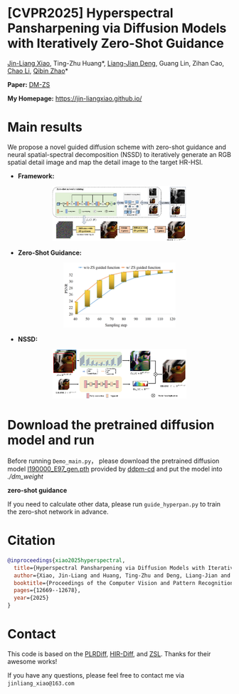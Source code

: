 # [CVPR2025] Hyperspectral Pansharpening via Diffusion Models with Iteratively Zero-Shot Guidance
[Jin-Liang Xiao](https://jin-liangxiao.github.io/), Ting-Zhu Huang*, [Liang-Jian Deng](https://liangjiandeng.github.io/), Guang Lin, Zihan Cao, [Chao Li](https://chaoliatriken.github.io/), [Qibin Zhao](https://qibinzhao.github.io/)*

**Paper:** [DM-ZS](https://openaccess.thecvf.com/content/CVPR2025/papers/Xiao_Hyperspectral_Pansharpening_via_Diffusion_Models_with_Iteratively_Zero-Shot_Guidance_CVPR_2025_paper.pdf)

**My Homepage:** https://jin-liangxiao.github.io/

# Main results
We propose a novel guided diffusion scheme with zero-shot guidance and neural spatial-spectral decomposition (NSSD) to iteratively generate an RGB spatial detail image and map the detail image to the target HR-HSI.
- **Framework:**

<div align="center">
<img src=https://github.com/Jin-liangXiao/Jin-liangXiao.github.io/blob/main/assets/img/cvpr_1.png width=60% alt="ipi1"> 
</div>

- **Zero-Shot Guidance:**

<div align="center">
<img src=https://github.com/Jin-liangXiao/Jin-liangXiao.github.io/blob/main/assets/img/cvpr_3.png width=50% alt="ipi2"> 
</div>

- **NSSD:**

<div align="center">
<img src=https://github.com/Jin-liangXiao/Jin-liangXiao.github.io/blob/main/assets/img/cvpr_2.png width=60% alt="ipi2"> 
</div>

# Download the pretrained diffusion model and run
Before running ``Demo_main.py``， please download the pretrained diffusion model [I190000_E97_gen.pth](https://www.dropbox.com/sh/z6k5ixlhkpwgzt5/AAApBOGEUhHa4qZon0MxUfmua?dl=0) provided by [ddpm-cd](https://github.com/wgcban/ddpm-cd) and put the model into *./dm_weight*

**zero-shot guidance**

If you need to calculate other data, please run ``guide_hyperpan.py`` to train the zero-shot network in advance.



# Citation
```bibtex
@inproceedings{xiao2025hyperspectral,
  title={Hyperspectral Pansharpening via Diffusion Models with Iteratively Zero-Shot Guidance},
  author={Xiao, Jin-Liang and Huang, Ting-Zhu and Deng, Liang-Jian and Lin, Guang and Cao, Zihan and Li, Chao and Zhao, Qibin},
  booktitle={Proceedings of the Computer Vision and Pattern Recognition Conference},
  pages={12669--12678},
  year={2025}
}
```

# Contact

This code is based on the [PLRDiff](https://github.com/earth-insights/PLRDiff), [HIR-Diff](https://github.com/LiPang/HIRDiff), and [ZSL](https://github.com/renweidian/ZSL). Thanks for their awesome works!

If you have any questions, please feel free to contact me via ``jinliang_xiao@163.com``
